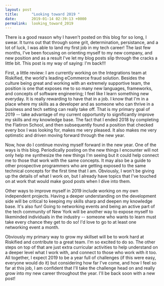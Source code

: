 ```yaml
---
layout: post
title:      "Looking toward 2019 "
date:       2019-01-14 02:39:13 +0000
permalink:  looking_toward_2019
---
```



There is a good reason why I haven't posted on this blog for so long, I swear. It turns out that through some grit, determination, persistance, and a lot of luck, I was able to land my first job in my tech career! The last few months, I've been focusing on orienting myself to my new company, and new position and as a result I've let my blog posts slip through the cracks a little bit. This post is my way of saying: I'm back!!! 

First, a little review: I am currently working on the Integrations team at Riskified, the world's leading eCommerce fraud solution. Besides the culture being great and working with an extremely supportive team, the position is one that exposes me to so many new languages, frameworks, and concepts of software engineering; I feel like I learn something new everyday. It is really rewarding to have that in a job. I know that I'm in a place where my skills as a developer and as someone who can thrive in a business and tech setting can really take off. That is my primary goal of 2019 -- take advantage of my current opportunity to significantly improve my skills and my knowledge base. The fact that I ended 2018 by completing the Flatiron School, and then subsequently found a position that checked every box I was looking for, makes me very pleased. It also makes me very optimstic and driven moving forward through the new year. 

Now, how do I continue moving myself forward in the new year. One of the ways is this blog. Periodically posting on the new things I encounter will not only help me synthesize the new things I'm seeing but it could help connect me to those that work with the same concepts. It may also be a guide to other prospective programmers who are getting exposed to the same technical concepts for the first time that I am. Obviously, I won't be giving up the details of what I work on, but I already have topics that I've touched on at work that would make good posts when I dive into them. 

Other ways to improve myself in 2019 include working on my own independent projects. Having a deeper understanding on the development side will be critical to keeping my skills sharp and deepen my knowledge base. It's also fun! Going to networking events and being an active part of the tech community of New York will be another way to expose myself to likeminded individuals in the industry --  someone who wants to learn must take every chance they get to do so! I'd love to go to at least one networking event a month. 

Obviously my primary way to grow my skillset will be to work hard at Riskified and contribute to a great team. I'm so excited to do so. The other steps on top of that are just extra curricular activities to help understand on a deeper level what I work with, and connect to those who work with it too. All together, I expect 2019 to be a year full of challenges (if this were easy, everyone would do it) but considering how far I've come, and how I feel so far at this job, I am confident that I'll take the challenge head on and really grow into my new career throughout the year. I'll be back soon with a new post! 


